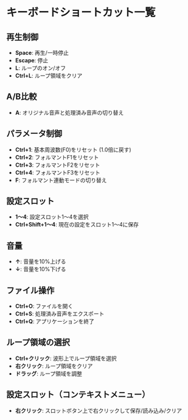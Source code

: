 # キーボードショートカット一覧

## 再生制御
- **Space**: 再生/一時停止
- **Escape**: 停止
- **L**: ループのオン/オフ
- **Ctrl+L**: ループ領域をクリア

## A/B比較
- **A**: オリジナル音声と処理済み音声の切り替え

## パラメータ制御
- **Ctrl+1**: 基本周波数(F0)をリセット (1.0倍に戻す)
- **Ctrl+2**: フォルマントF1をリセット
- **Ctrl+3**: フォルマントF2をリセット
- **Ctrl+4**: フォルマントF3をリセット
- **F**: フォルマント連動モードの切り替え

## 設定スロット
- **1～4**: 設定スロット1～4を選択
- **Ctrl+Shift+1～4**: 現在の設定をスロット1～4に保存

## 音量
- **↑**: 音量を10%上げる
- **↓**: 音量を10%下げる

## ファイル操作
- **Ctrl+O**: ファイルを開く
- **Ctrl+S**: 処理済み音声をエクスポート
- **Ctrl+Q**: アプリケーションを終了

## ループ領域の選択
- **Ctrl+クリック**: 波形上でループ領域を選択
- **右クリック**: ループ領域をクリア
- **ドラッグ**: ループ領域を調整

## 設定スロット（コンテキストメニュー）
- **右クリック**: スロットボタン上で右クリックして保存/読み込み/クリア